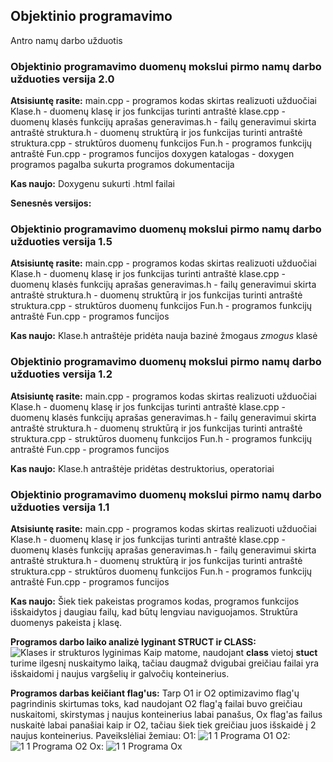 ## Objektinio programavimo
Antro namų darbo užduotis

### Objektinio programavimo duomenų mokslui pirmo namų darbo užduoties versija 2.0

**Atsisiuntę rasite:**
main.cpp - programos kodas skirtas realizuoti užduočiai
Klase.h - duomenų klasę ir jos funkcijas turinti antraštė
klase.cpp - duomenų klasės funkcijų aprašas
generavimas.h - failų generavimui skirta antraštė
struktura.h - duomenų struktūrą ir jos funkcijas turinti antraštė
struktura.cpp - struktūros duomenų funkcijos
Fun.h - programos funkcijų antraštė
Fun.cpp - programos funcijos
doxygen katalogas - doxygen programos pagalba sukurta programos dokumentacija

**Kas naujo:**
Doxygenu sukurti .html failai

__Senesnės versijos:__

### Objektinio programavimo duomenų mokslui pirmo namų darbo užduoties versija 1.5

**Atsisiuntę rasite:**
main.cpp - programos kodas skirtas realizuoti užduočiai
Klase.h - duomenų klasę ir jos funkcijas turinti antraštė
klase.cpp - duomenų klasės funkcijų aprašas
generavimas.h - failų generavimui skirta antraštė
struktura.h - duomenų struktūrą ir jos funkcijas turinti antraštė
struktura.cpp - struktūros duomenų funkcijos
Fun.h - programos funkcijų antraštė
Fun.cpp - programos funcijos

**Kas naujo:**
Klase.h antraštėje pridėta nauja bazinė žmogaus _zmogus_ klasė

### Objektinio programavimo duomenų mokslui pirmo namų darbo užduoties versija 1.2

**Atsisiuntę rasite:**
main.cpp - programos kodas skirtas realizuoti užduočiai
Klase.h - duomenų klasę ir jos funkcijas turinti antraštė
klase.cpp - duomenų klasės funkcijų aprašas
generavimas.h - failų generavimui skirta antraštė
struktura.h - duomenų struktūrą ir jos funkcijas turinti antraštė
struktura.cpp - struktūros duomenų funkcijos
Fun.h - programos funkcijų antraštė
Fun.cpp - programos funcijos

**Kas naujo:**
Klase.h antraštėje pridėtas destruktorius, operatoriai

### Objektinio programavimo duomenų mokslui pirmo namų darbo užduoties versija 1.1

**Atsisiuntę rasite:**
main.cpp - programos kodas skirtas realizuoti užduočiai
Klase.h - duomenų klasę ir jos funkcijas turinti antraštė
klase.cpp - duomenų klasės funkcijų aprašas
generavimas.h - failų generavimui skirta antraštė
struktura.h - duomenų struktūrą ir jos funkcijas turinti antraštė
struktura.cpp - struktūros duomenų funkcijos
Fun.h - programos funkcijų antraštė
Fun.cpp - programos funcijos

**Kas naujo:**
Šiek tiek pakeistas programos kodas, programos funkcijos išskaidytos į daugiau failų, kad būtų lengviau naviguojamos.
Struktūra duomenys pakeista į klasę.

**Programos darbo laiko analizė lyginant STRUCT ir CLASS:**
![Klases ir strukturos lyginimas](https://user-images.githubusercontent.com/71488215/101383695-2164d800-38c2-11eb-860e-dd2829943216.JPG)
Kaip matome, naudojant __class__ vietoj __stuct__ turime ilgesnį nuskaitymo laiką, tačiau daugmaž dvigubai greičiau failai yra išskaidomi į naujus vargšelių ir galvočių konteinerius.

__Programos darbas keičiant flag'us:__
Tarp O1 ir O2 optimizavimo flag'ų pagrindinis skirtumas toks, kad naudojant O2 flag'ą failai buvo greičiau nuskaitomi, skirstymas į naujus konteinerius labai panašus,
Ox flag'as failus nuskaitė labai panašiai kaip ir O2, tačiau šiek tiek greičiau juos išskaidė į 2 naujus konteinerius.
Paveikslėliai žemiau:
O1:
![1 1 Programa O1](https://user-images.githubusercontent.com/71488215/101384589-502f7e00-38c3-11eb-8e0e-473033bb1901.JPG)
O2:
![1 1 Programa O2](https://user-images.githubusercontent.com/71488215/101384605-53c30500-38c3-11eb-812b-64e31a10c3da.JPG)
Ox:
![1 1 Programa Ox](https://user-images.githubusercontent.com/71488215/101384741-83720d00-38c3-11eb-928e-7f4421aec65d.JPG)
